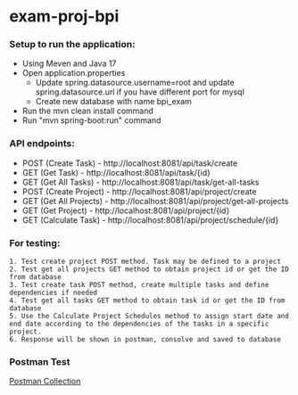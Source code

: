 # exam-proj-bpi

### Setup to run the application:
 
* Using Meven and Java 17
* Open application.properties
  * Update spring.datasource.username=root and update spring.datasource.url if you have different port for mysql 
  * Create new database with name bpi_exam
* Run the mvn clean install command
* Run "mvn spring-boot:run" command

### API endpoints:

* POST (Create Task) - http://localhost:8081/api/task/create
* GET (Get Task) - http://localhost:8081/api/task/{id}
* GET (Get All Tasks) - http://localhost:8081/api/task/get-all-tasks
* POST (Create Project) - http://localhost:8081/api/project/create
* GET (Get All Projects) - http://localhost:8081/api/project/get-all-projects
* GET (Get Project) - http://localhost:8081/api/project/{id}
* GET (Calculate Task) - http://localhost:8081/api/project/schedule/{id}
  
### For testing:

    1. Test create project POST method. Task may be defined to a project
    2. Test get all projects GET method to obtain project id or get the ID from database 
    3. Test create task POST method, create multiple tasks and define dependencies if needed
    4. Test get all tasks GET method to obtain task id or get the ID from database
    5. Use the Calculate Project Schedules method to assign start date and end date according to the dependencies of the tasks in a specific project.
    6. Response will be shown in postman, consolve and saved to database

### Postman Test
[Postman Collection](https://api.postman.com/collections/38575219-3b793f10-45e8-478c-8b4e-b25b69868045?access_key=PMAT-01J8MD5WF57J7YY9ZEKF7FFWS4)